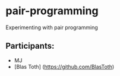 # pair-programming
Experimenting with pair programming
## Participants:
- MJ
- [Blas Toth] (https://github.com/BlasToth)
